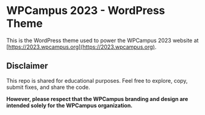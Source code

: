 # WPCampus 2023 - WordPress Theme

This is the WordPress theme used to power the WPCampus 2023 website at [https://2023.wpcampus.org](https://2023.wpcampus.org).

## Disclaimer

This repo is shared for educational purposes. Feel free to explore, copy, submit fixes, and share the code.

**However, please respect that the WPCampus branding and design are intended solely for the WPCampus organization.**